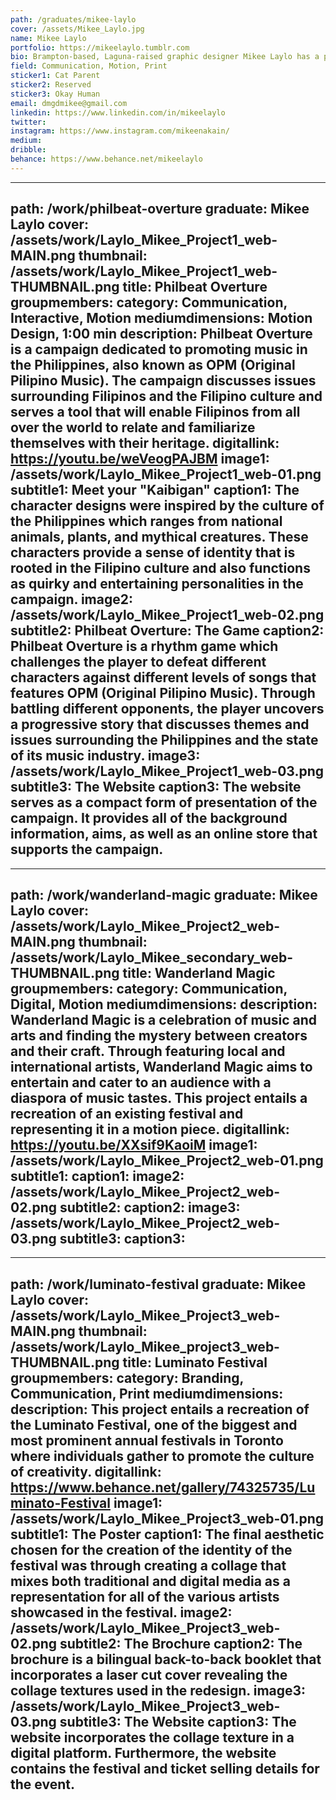 ```yaml
---
path: /graduates/mikee-laylo
cover: /assets/Mikee_Laylo.jpg
name: Mikee Laylo
portfolio: https://mikeelaylo.tumblr.com
bio: Brampton-based, Laguna-raised graphic designer Mikee Laylo has a passion for print and motion design. Through embracing traditional and digital media, she is able to combine her skills and experiences and translate it into effective solutions for design problems. She loves the idea of showing design thinking through the contrast and similarities of print-based and digital platforms. Outside of design Mikee likes talking to her cat, playing video games, watching YouTube videos, and scrolling through Reddit as a temporary escape from her progressively deteriorating flesh prison.
field: Communication, Motion, Print
sticker1: Cat Parent
sticker2: Reserved
sticker3: Okay Human
email: dmgdmikee@gmail.com
linkedin: https://www.linkedin.com/in/mikeelaylo
twitter:
instagram: https://www.instagram.com/mikeenakain/
medium:
dribble:
behance: https://www.behance.net/mikeelaylo
---
```


---
path: /work/philbeat-overture
graduate: Mikee Laylo
cover: /assets/work/Laylo_Mikee_Project1_web-MAIN.png
thumbnail: /assets/work/Laylo_Mikee_Project1_web-THUMBNAIL.png
title: Philbeat Overture
groupmembers:
category: Communication, Interactive, Motion
mediumdimensions: Motion Design, 1:00 min
description: Philbeat Overture is a campaign dedicated to promoting music in the Philippines, also known as OPM (Original Pilipino Music). The campaign discusses issues surrounding Filipinos and the Filipino culture and serves a tool that will enable Filipinos from all over the world to relate and familiarize themselves with their heritage.
digitallink: https://youtu.be/weVeogPAJBM
image1: /assets/work/Laylo_Mikee_Project1_web-01.png
subtitle1: Meet your "Kaibigan"
caption1: The character designs were inspired by the culture of the Philippines which ranges from national animals, plants, and mythical creatures. These characters provide a sense of identity that is rooted in the Filipino culture and also functions as quirky and entertaining personalities in the campaign.
image2: /assets/work/Laylo_Mikee_Project1_web-02.png
subtitle2: Philbeat Overture: The Game
caption2: Philbeat Overture is a rhythm game which challenges the player to defeat different characters against different levels of songs that features OPM (Original Pilipino Music). Through battling different opponents, the player uncovers a progressive story that discusses themes and issues surrounding the Philippines and the state of its music industry.
image3: /assets/work/Laylo_Mikee_Project1_web-03.png
subtitle3: The Website
caption3: The website serves as a compact form of presentation of the campaign. It provides all of the background information, aims, as well as an online store that supports the campaign.
---

---
path: /work/wanderland-magic
graduate: Mikee Laylo
cover: /assets/work/Laylo_Mikee_Project2_web-MAIN.png
thumbnail: /assets/work/Laylo_Mikee_secondary_web-THUMBNAIL.png
title: Wanderland Magic
groupmembers:
category: Communication, Digital, Motion
mediumdimensions:
description: Wanderland Magic is a celebration of music and arts and finding the mystery between creators and their craft. Through featuring local and international artists, Wanderland Magic aims to entertain and cater to an audience with a diaspora of music tastes. This project entails a recreation of an existing festival and representing it in a motion piece.
digitallink: https://youtu.be/XXsif9KaoiM
image1: /assets/work/Laylo_Mikee_Project2_web-01.png
subtitle1: 
caption1: 
image2: /assets/work/Laylo_Mikee_Project2_web-02.png
subtitle2:
caption2:
image3: /assets/work/Laylo_Mikee_Project2_web-03.png
subtitle3: 
caption3: 
---

---
path: /work/luminato-festival
graduate: Mikee Laylo
cover: /assets/work/Laylo_Mikee_Project3_web-MAIN.png
thumbnail: /assets/work/Laylo_Mikee_project3_web-THUMBNAIL.png
title: Luminato Festival
groupmembers:
category: Branding, Communication, Print
mediumdimensions:
description: This project entails a recreation of the Luminato Festival, one of the biggest and most prominent annual festivals in Toronto where individuals gather to promote the culture of creativity.
digitallink: https://www.behance.net/gallery/74325735/Luminato-Festival
image1: /assets/work/Laylo_Mikee_Project3_web-01.png
subtitle1: The Poster
caption1: The final aesthetic chosen for the creation of the identity of the festival was through creating a collage that mixes both traditional and digital media as a representation for all of the various artists showcased in the festival.
image2: /assets/work/Laylo_Mikee_Project3_web-02.png
subtitle2: The Brochure
caption2: The brochure is a bilingual back-to-back booklet that incorporates a laser cut cover revealing the collage textures used in the redesign.
image3: /assets/work/Laylo_Mikee_Project3_web-03.png
subtitle3: The Website
caption3: The website incorporates the collage texture in a digital platform. Furthermore, the website contains the festival and ticket selling details for the event.
---

